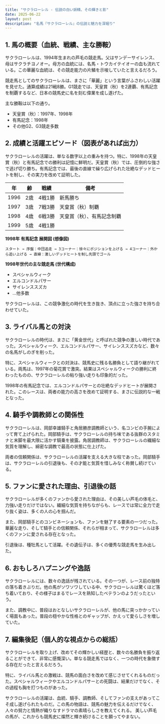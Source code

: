 ```yaml
---
title: "サクラローレル - 伝説の白い妖精、その輝きと影"
date: 2025-06-22
layout: post
description: "名馬『サクラローレル』の伝説と魅力を深堀り"
---
```


## 1. 馬の概要（血統、戦績、主な勝鞍）

サクラローレルは、1994年生まれの芦毛の競走馬。父はサンデーサイレンス、母はサクラチヨノオー。母方の血統には、名馬・トウカイテイオーの血も流れている。この華麗な血統は、その競走能力の片鱗を示唆していたと言えるだろう。

競走馬としてのサクラローレルは、まさに「華麗」という言葉がふさわしい活躍を見せた。通算成績は21戦8勝。G1競走では、天皇賞（秋）を2連覇、有馬記念を制覇するなど、日本の競馬史に名を刻む偉業を成し遂げた。

主な勝鞍は以下の通り。

* 天皇賞（秋）：1997年、1998年
* 有馬記念：1998年
* その他G2、G3競走多数


## 2. 成績と活躍エピソード（図表があれば出力）

サクラローレルの活躍は、単なる数字以上の重みを持つ。特に、1998年の天皇賞（秋）と有馬記念での勝利は記憶に鮮明だ。天皇賞（秋）では、圧倒的な強さで逃げ切り勝ち。有馬記念では、最後の直線で繰り広げられた壮絶なデッドヒートを制し、その実力を改めて証明した。

| 年 | 齢 | 戦績 | 備考 |
|---|---|---|---|
| 1996 | 2歳 | 4戦1勝 | 新馬勝ち |
| 1997 | 3歳 | 7戦3勝 | 天皇賞（秋）制覇 |
| 1998 | 4歳 | 6戦3勝 | 天皇賞（秋）、有馬記念制覇 |
| 1999 | 5歳 | 4戦1勝 |  |


**1998年 有馬記念 展開図 (想像図)**

```
スタート → 序盤：中団追走 → 3コーナー：徐々にポジションを上げる → 4コーナー：外から追い上げる → 直線：激しいデッドヒートを制し先頭でゴール
```

**1998年世代の主な競走馬 (世代構成)**

* スペシャルウィーク
* エルコンドルパサー
* サイレンススズカ
*  …他多数


サクラローレルは、この競争激化の時代を生き抜き、頂点に立った強さを持ち合わせていた。


## 3. ライバル馬との対決

サクラローレルの時代は、まさに「黄金世代」と呼ばれた競争の激しい時代であった。スペシャルウィーク、エルコンドルパサー、サイレンススズカなど、数々の名馬がしのぎを削った。

特に、スペシャルウィークとの対決は、競馬史に残る名勝負として語り継がれている。両馬は、1997年の菊花賞で激突。結果はスペシャルウィークの勝利に終わったものの、サクラローレルの粘り強い走りも印象的だった。

1998年の有馬記念では、エルコンドルパサーとの壮絶なデッドヒートが展開された。このレースは、両者の能力の高さを改めて証明する、まさに伝説的な一戦となった。


## 4. 騎手や調教師との関係性

サクラローレルは、岡部幸雄騎手と角居勝彦調教師という、名コンビの手腕によって育て上げられた。岡部騎手は、サクラローレルの持ち味である抜群のスタミナと末脚を最大限に活かす騎乗を披露。角居調教師は、サクラローレルの繊細な気質を理解し、綿密な調教で最高の状態に仕上げた。

両者の信頼関係は、サクラローレルの活躍を支える大きな柱であった。岡部騎手は、サクラローレルの引退後も、その才能と気質を惜しみなく称賛し続けている。


## 5. ファンに愛された理由、引退後の話

サクラローレルが多くのファンから愛された理由は、その美しい芦毛の体毛と、力強い走りだけではない。繊細な気質を持ちながらも、レースでは常に全力で走り抜く姿は、多くの人の心を掴んだ。

また、岡部騎手とのコンビネーションも、ファンを魅了する要素の一つだった。華麗な走り、そして騎手との信頼関係、それらが相まって、サクラローレルは多くのファンに愛される存在となった。

引退後は、種牡馬として活躍。その遺伝子は、多くの優秀な競走馬を生み出した。


## 6. おもしろハプニングや逸話

サクラローレルには、数々の逸話が残されている。その一つが、レース前の独特の落ち着きぶりだ。他の馬がソワソワしている中、サクラローレルは驚くほど落ち着いており、その様子はまるでレースを熟知したベテランのようだったという。

また、調教中に、普段はおとなしいサクラローレルが、他の馬に突っかかっていく場面もあった。普段の穏やかな性格とのギャップが、かえって愛らしさを増していた。


## 7. 編集後記（個人的な視点からの総括）

サクラローレルを取り上げ、改めてその輝かしい経歴と、数々の名勝負を振り返ることができて、非常に感慨深い。単なる競走馬ではなく、一つの時代を象徴する存在だったと言えるだろう。

特に、ライバル馬との激戦は、競馬の面白さを改めて感じさせてくれるものだった。スペシャルウィークやエルコンドルパサーとの死闘は、結果だけでなく、その過程も胸を打つものがあった。

サクラローレルの活躍は、血統、騎手、調教師、そしてファンの支えがあってこそ成し遂げられたものだ。この馬の物語は、競馬の魅力を伝えるだけでなく、人々の努力と情熱が織りなすドラマの素晴らしさを教えてくれる。  美しい芦毛の馬が、これからも競馬史に燦然と輝き続けることを願ってやまない。

